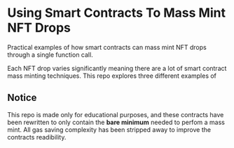 # Using Smart Contracts To Mass Mint NFT Drops

Practical examples of how smart contracts can mass mint NFT drops through a single function call.

Each NFT drop varies significantly meaning there are a lot of smart contract mass minting techniques. This repo explores three different examples of 

## Notice
This repo is made only for educational purposes, and these contracts have been rewritten to only contain the **bare minimum** needed to perfom a mass mint. All gas saving complexity has been stripped away to improve the contracts readibility.
